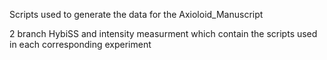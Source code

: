 Scripts used to generate the data for the Axioloid_Manuscript

2 branch HybiSS and intensity measurment which contain the scripts used in each corresponding experiment
